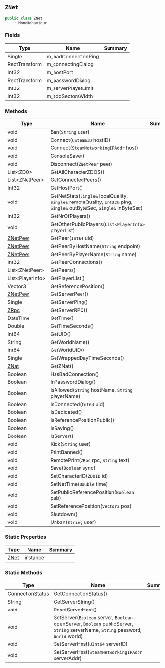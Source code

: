 ## `ZNet`

```csharp
public class ZNet
    : MonoBehaviour

```

### Fields

| Type | Name | Summary | 
| --- | --- | --- | 
| Single | m_badConnectionPing |  | 
| RectTransform | m_connectingDialog |  | 
| Int32 | m_hostPort |  | 
| RectTransform | m_passwordDialog |  | 
| Int32 | m_serverPlayerLimit |  | 
| Int32 | m_zdoSectorsWidth |  | 


### Methods

| Type | Name | Summary | 
| --- | --- | --- | 
| void | Ban(`String` user) |  | 
| void | Connect(`CSteamID` hostID) |  | 
| void | Connect(`SteamNetworkingIPAddr` host) |  | 
| void | ConsoleSave() |  | 
| void | Disconnect(`ZNetPeer` peer) |  | 
| List&lt;ZDO&gt; | GetAllCharacterZDOS() |  | 
| List&lt;ZNetPeer&gt; | GetConnectedPeers() |  | 
| Int32 | GetHostPort() |  | 
| void | GetNetStats(`Single&` localQuality, `Single&` remoteQuality, `Int32&` ping, `Single&` outByteSec, `Single&` inByteSec) |  | 
| Int32 | GetNrOfPlayers() |  | 
| void | GetOtherPublicPlayers(`List<PlayerInfo>` playerList) |  | 
| [ZNetPeer](./ZNetPeer.md) | GetPeer(`Int64` uid) |  | 
| [ZNetPeer](./ZNetPeer.md) | GetPeerByHostName(`String` endpoint) |  | 
| [ZNetPeer](./ZNetPeer.md) | GetPeerByPlayerName(`String` name) |  | 
| Int32 | GetPeerConnections() |  | 
| List&lt;ZNetPeer&gt; | GetPeers() |  | 
| List&lt;PlayerInfo&gt; | GetPlayerList() |  | 
| Vector3 | GetReferencePosition() |  | 
| [ZNetPeer](./ZNetPeer.md) | GetServerPeer() |  | 
| Single | GetServerPing() |  | 
| [ZRpc](./ZRpc.md) | GetServerRPC() |  | 
| DateTime | GetTime() |  | 
| Double | GetTimeSeconds() |  | 
| Int64 | GetUID() |  | 
| String | GetWorldName() |  | 
| Int64 | GetWorldUID() |  | 
| Single | GetWrappedDayTimeSeconds() |  | 
| [ZNat](./ZNat.md) | GetZNat() |  | 
| Boolean | HasBadConnection() |  | 
| Boolean | InPasswordDialog() |  | 
| Boolean | IsAllowed(`String` hostName, `String` playerName) |  | 
| Boolean | IsConnected(`Int64` uid) |  | 
| Boolean | IsDedicated() |  | 
| Boolean | IsReferencePositionPublic() |  | 
| Boolean | IsSaving() |  | 
| Boolean | IsServer() |  | 
| void | Kick(`String` user) |  | 
| void | PrintBanned() |  | 
| void | RemotePrint(`ZRpc` rpc, `String` text) |  | 
| void | Save(`Boolean` sync) |  | 
| void | SetCharacterID(`ZDOID` id) |  | 
| void | SetNetTime(`Double` time) |  | 
| void | SetPublicReferencePosition(`Boolean` pub) |  | 
| void | SetReferencePosition(`Vector3` pos) |  | 
| void | Shutdown() |  | 
| void | Unban(`String` user) |  | 


### Static Properties

| Type | Name | Summary | 
| --- | --- | --- | 
| [ZNet](./ZNet.md) | instance |  | 


### Static Methods

| Type | Name | Summary | 
| --- | --- | --- | 
| ConnectionStatus | GetConnectionStatus() |  | 
| String | GetServerString() |  | 
| void | ResetServerHost() |  | 
| void | SetServer(`Boolean` server, `Boolean` openServer, `Boolean` publicServer, `String` serverName, `String` password, `World` world) |  | 
| void | SetServerHost(`UInt64` serverID) |  | 
| void | SetServerHost(`SteamNetworkingIPAddr` serverAddr) |  | 


